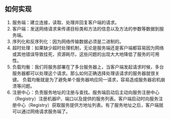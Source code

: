## 如何实现
1. 服务端：建立连接，读取、处理并回复客户端的请求。
2. 客户端：发送网络请求来传递目标类和方法的信息以及方法的参数等数据到服务端。
3. 序列化和反序列化：因为网络传输数据必须是二进制的。
4. 超时处理：如果缺少超时处理机制，无论是服务端还是客户端都容易因为网络或其他错误导致挂死，资源耗尽，这些问题的出现大大地降低了服务的可用性。
5. 负载均衡：我们将服务部署在了多台服务器上，当客户端发起请求时候，多台服务器都可以处理这个请求。那么如何正确选择处理该请求的服务器就很关键。 负载均衡就是为了避免单个服务器响应同一请求，容易造成服务器宕机崩溃等问题。
6. 注册中心：负责服务地址的注册与查找。服务端启动后主动向服务注册中心（Registry）注册机器IP、端口以及提供的服务列表。客户端启动时向服务注册中心（Registry）获取服务提供方地址列表。有了服务地址之后，客户端就可以通过网络请求服务端了。
